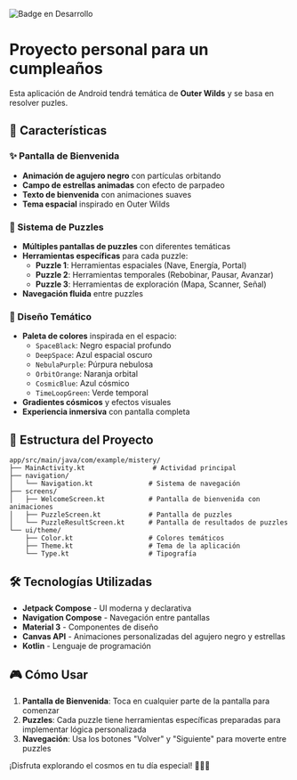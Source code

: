 ![Badge en Desarrollo](https://img.shields.io/badge/STATUS-En%20desarrollo-green)

# Proyecto personal para un cumpleaños

Esta aplicación de Android tendrá temática de **Outer Wilds** y se basa en resolver puzles.

## 📱 Características

### ✨ Pantalla de Bienvenida
- **Animación de agujero negro** con partículas orbitando
- **Campo de estrellas animadas** con efecto de parpadeo
- **Texto de bienvenida** con animaciones suaves
- **Tema espacial** inspirado en Outer Wilds

### 🧩 Sistema de Puzzles
- **Múltiples pantallas de puzzles** con diferentes temáticas
- **Herramientas específicas** para cada puzzle:
  - **Puzzle 1**: Herramientas espaciales (Nave, Energía, Portal)
  - **Puzzle 2**: Herramientas temporales (Rebobinar, Pausar, Avanzar)
  - **Puzzle 3**: Herramientas de exploración (Mapa, Scanner, Señal)
- **Navegación fluida** entre puzzles

### 🎨 Diseño Temático
- **Paleta de colores** inspirada en el espacio:
  - `SpaceBlack`: Negro espacial profundo
  - `DeepSpace`: Azul espacial oscuro
  - `NebulaPurple`: Púrpura nebulosa
  - `OrbitOrange`: Naranja orbital
  - `CosmicBlue`: Azul cósmico
  - `TimeLoopGreen`: Verde temporal
- **Gradientes cósmicos** y efectos visuales
- **Experiencia inmersiva** con pantalla completa

## 📁 Estructura del Proyecto

```
app/src/main/java/com/example/mistery/
├── MainActivity.kt                 # Actividad principal
├── navigation/
│   └── Navigation.kt              # Sistema de navegación
├── screens/
│   ├── WelcomeScreen.kt           # Pantalla de bienvenida con animaciones
│   ├── PuzzleScreen.kt            # Pantalla de puzzles
│   └── PuzzleResultScreen.kt      # Pantalla de resultados de puzzles
└── ui/theme/
    ├── Color.kt                   # Colores temáticos
    ├── Theme.kt                   # Tema de la aplicación
    └── Type.kt                    # Tipografía
```

## 🛠️ Tecnologías Utilizadas

- **Jetpack Compose** - UI moderna y declarativa
- **Navigation Compose** - Navegación entre pantallas
- **Material 3** - Componentes de diseño
- **Canvas API** - Animaciones personalizadas del agujero negro y estrellas
- **Kotlin** - Lenguaje de programación

## 🎮 Cómo Usar

1. **Pantalla de Bienvenida**: Toca en cualquier parte de la pantalla para comenzar
2. **Puzzles**: Cada puzzle tiene herramientas específicas preparadas para implementar lógica personalizada
3. **Navegación**: Usa los botones "Volver" y "Siguiente" para moverte entre puzzles


¡Disfruta explorando el cosmos en tu día especial! 🎉👨‍🚀


